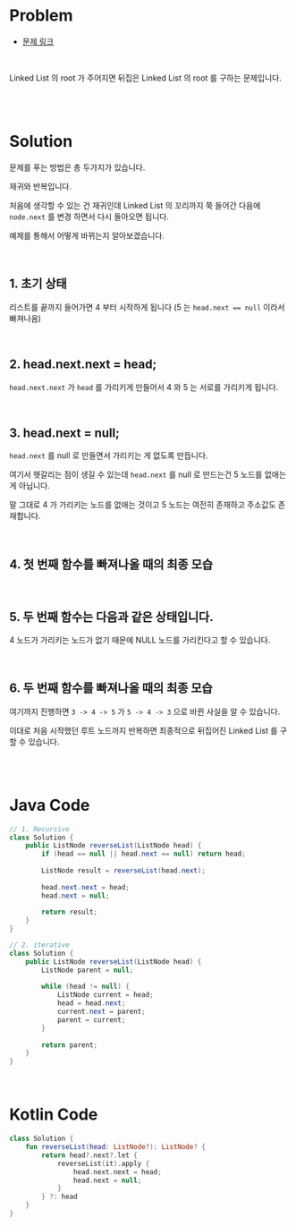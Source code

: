 # Problem

- [문제 링크](https://leetcode.com/problems/reverse-linked-list/)

<br>

Linked List 의 root 가 주어지면 뒤집은 Linked List 의 root 를 구하는 문제입니다.

<br><br>

# Solution

문제를 푸는 방법은 총 두가지가 있습니다.

재귀와 반복입니다.

처음에 생각할 수 있는 건 재귀인데 Linked List 의 꼬리까지 쭉 들어간 다음에 `node.next` 를 변경 하면서 다시 돌아오면 됩니다.

예제를 통해서 어떻게 바뀌는지 알아보겠습니다.

<br>

## 1. 초기 상태

리스트를 끝까지 들어가면 4 부터 시작하게 됩니다 (5 는 `head.next == null` 이라서 빠져나옴)

[](https://github.com/ParkJiwoon/Algorithm/blob/master/LeetCode/image/reverse-linked-list-1.png?raw=true)

<br>

## 2. head.next.next = head;

`head.next.next` 가 `head` 를 가리키게 만들어서 4 와 5 는 서로를 가리키게 됩니다. 

[](https://github.com/ParkJiwoon/Algorithm/blob/master/LeetCode/image/reverse-linked-list-2.png?raw=true)

<br>

## 3. head.next = null;

`head.next` 를 null 로 만들면서 가리키는 게 없도록 만듭니다.

여기서 헷갈리는 점이 생길 수 있는데 `head.next` 를 null 로 만드는건 5 노드를 없애는 게 아닙니다.

말 그대로 4 가 가리키는 노드를 없애는 것이고 5 노드는 여전히 존재하고 주소값도 존재합니다.

[](https://github.com/ParkJiwoon/Algorithm/blob/master/LeetCode/image/reverse-linked-list-3.png?raw=true)

<br>

## 4. 첫 번째 함수를 빠져나올 때의 최종 모습

[](https://github.com/ParkJiwoon/Algorithm/blob/master/LeetCode/image/reverse-linked-list-4.png?raw=true)

<br>

## 5. 두 번째 함수는 다음과 같은 상태입니다.

4 노드가 가리키는 노드가 없기 때문에 NULL 노드를 가리킨다고 할 수 있습니다.

[](https://github.com/ParkJiwoon/Algorithm/blob/master/LeetCode/image/reverse-linked-list-5.png?raw=true)

<br>

## 6. 두 번째 함수를 빠져나올 때의 최종 모습

여기까지 진행하면 `3 -> 4 -> 5` 가 `5 -> 4 -> 3` 으로 바뀐 사실을 알 수 있습니다.

이대로 처음 시작했던 루트 노드까지 반복하면 최종적으로 뒤집어진 Linked List 를 구할 수 있습니다.

[](https://github.com/ParkJiwoon/Algorithm/blob/master/LeetCode/image/reverse-linked-list-6.png?raw=true)

<br><br>

# Java Code

```java
// 1. Recursive
class Solution {
    public ListNode reverseList(ListNode head) {
        if (head == null || head.next == null) return head;
        
        ListNode result = reverseList(head.next);
        
        head.next.next = head;
        head.next = null;
        
        return result;
    }
}

// 2. iterative
class Solution {
    public ListNode reverseList(ListNode head) {
        ListNode parent = null;
        
        while (head != null) {
            ListNode current = head;
            head = head.next;
            current.next = parent;
            parent = current;
        }
        
        return parent;
    }
}
```

<br>

# Kotlin Code

```kotlin
class Solution {
    fun reverseList(head: ListNode?): ListNode? {
        return head?.next?.let {
            reverseList(it).apply {
                head.next.next = head;
                head.next = null;
            }
        } ?: head
    }
}
```
